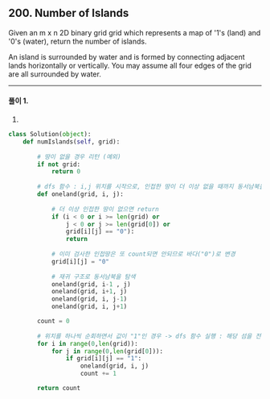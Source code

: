## 200. Number of Islands

Given an m x n 2D binary grid grid which represents a map of '1's (land) and '0's (water), return the number of islands.

An island is surrounded by water and is formed by connecting adjacent lands horizontally or vertically. 
You may assume all four edges of the grid are all surrounded by water.

---

#### 풀이 1. 

1. 

```python
class Solution(object):
    def numIslands(self, grid):
        
        # 땅이 없을 경우 리턴 (예외)
        if not grid: 
            return 0
        
        # dfs 함수 : i,j 위치를 시작으로, 인접한 땅이 더 이상 없을 때까지 동서남북을 탐색하여 0으로 변경함
        def oneland(grid, i, j):
            
            # 더 이상 인접한 땅이 없으면 return
            if (i < 0 or i >= len(grid) or 
                j < 0 or j >= len(grid[0]) or 
                grid[i][j] == "0"):
                return
            
            # 이미 검사한 인접땅은 또 count되면 안되므로 바다("0")로 변경
            grid[i][j] = "0"
            
            # 재귀 구조로 동서남북을 탐색
            oneland(grid, i-1 , j)
            oneland(grid, i+1, j)
            oneland(grid, i, j-1)
            oneland(grid, i, j+1)

        count = 0
        
        # 위치를 하나씩 순회하면서 값이 "1"인 경우 -> dfs 함수 실행 : 해당 섬을 전부 바다("0")로 변경 -> count하기
        for i in range(0,len(grid)):
            for j in range(0,len(grid[0])):
                if grid[i][j] == "1":
                    oneland(grid, i, j)
                    count += 1

        return count
```
